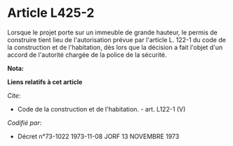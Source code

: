 # Article L425-2

Lorsque le projet porte sur un immeuble de grande hauteur, le permis de construire tient lieu de l'autorisation prévue par
l'article L. 122-1 du code de la construction et de l'habitation, dès lors que la décision a fait l'objet d'un accord de
l'autorité chargée de la police de la sécurité.

**Nota:**



**Liens relatifs à cet article**

_Cite_:

  - Code de la construction et de l'habitation. - art. L122-1 (V)

_Codifié par_:

  - Décret n°73-1022 1973-11-08 JORF 13 NOVEMBRE 1973

